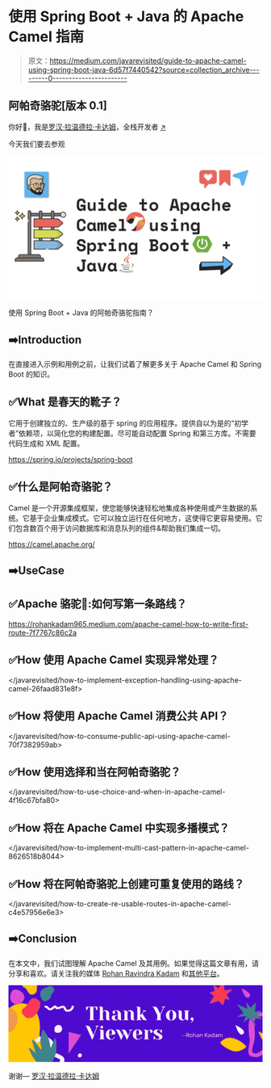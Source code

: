 # 使用 Spring Boot + Java 的 Apache Camel 指南

> 原文：<https://medium.com/javarevisited/guide-to-apache-camel-using-spring-boot-java-6d57f7440542?source=collection_archive---------0----------------------->

## 阿帕奇骆驼[版本 0.1]

你好🤟，我是[罗汉·拉温德拉·卡达姆](https://medium.com/u/a1b33b7cda75?source=post_page-----6d57f7440542--------------------------------)，全栈开发者 [↗️](https://znap.link/rohankadam)

今天我们要去参观

![](img/de3372b3fe2dcbfedaf76186ac30973e.png)

使用 Spring Boot + Java 的阿帕奇骆驼指南？

## ➡️Introduction

在直接进入示例和用例之前，让我们试着了解更多关于 Apache Camel 和 Spring Boot 的知识。

## ✅What 是春天的靴子？

它用于创建独立的、生产级的基于 spring 的应用程序。提供自以为是的“初学者”依赖项，以简化您的构建配置。尽可能自动配置 Spring 和第三方库。不需要代码生成和 XML 配置。

<https://spring.io/projects/spring-boot>  

## ✅什么是阿帕奇骆驼？

Camel 是一个开源集成框架，使您能够快速轻松地集成各种使用或产生数据的系统。它基于企业集成模式。它可以独立运行在任何地方，这使得它更容易使用。它们包含数百个用于访问数据库和消息队列的组件&帮助我们集成一切。

<https://camel.apache.org/>  

## ➡️UseCase

## ✅Apache 骆驼🦒:如何写第一条路线？

<https://rohankadam965.medium.com/apache-camel-how-to-write-first-route-7f7767c86c2a>  

## ✅How 使用 Apache Camel 实现异常处理？

</javarevisited/how-to-implement-exception-handling-using-apache-camel-26faad831e8f>  

## ✅How 将使用 Apache Camel 消费公共 API？

</javarevisited/how-to-consume-public-api-using-apache-camel-70f7382959ab>  

## ✅How 使用选择和当在阿帕奇骆驼？

</javarevisited/how-to-use-choice-and-when-in-apache-camel-4f16c67bfa80>  

## ✅How 将在 Apache Camel 中实现多播模式？

</javarevisited/how-to-implement-multi-cast-pattern-in-apache-camel-8626518b8044>  

## ✅How 将在阿帕奇骆驼上创建可重复使用的路线？

</javarevisited/how-to-create-re-usable-routes-in-apache-camel-c4e57956e6e3>  

## ➡️Conclusion

在本文中，我们试图理解 Apache Camel 及其用例。如果觉得这篇文章有用，请分享和喜欢。请关注我的媒体 [Rohan Ravindra Kadam](https://medium.com/u/a1b33b7cda75?source=post_page-----6d57f7440542--------------------------------) 和[其他平台](https://znap.link/rohankadam)。

![](img/7b7674b56a4ef2bba625a909e31a4fde.png)

谢谢— [罗汉·拉温德拉·卡达姆](https://medium.com/u/a1b33b7cda75?source=post_page-----6d57f7440542--------------------------------)